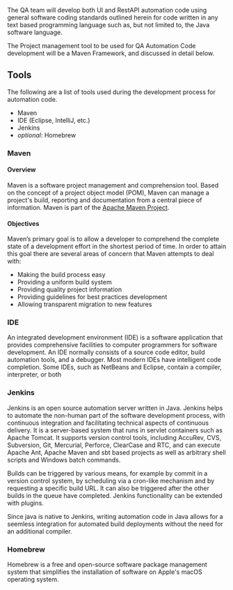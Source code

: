 The QA team will develop both UI and RestAPI automation code using general software coding standards outlined herein for code written in any text based programming language such as, but not limited to, the Java software language.

The Project management tool to be used for QA Automation Code development will be a Maven Framework, and discussed in detail below.

## Tools
The following are a list of tools used during the development process for automation code.

- Maven
- IDE (Eclipse, IntelliJ, etc.)
- Jenkins
- _optional_: Homebrew


### Maven
#### Overview
Maven is a software project management and comprehension tool. Based on the concept of a project object model (POM), Maven can manage a project's build, reporting and documentation from a central piece of information.  Maven is part of the [Apache Maven Project](https://maven.apache.org/).

#### Objectives
Maven’s primary goal is to allow a developer to comprehend the complete state of a development effort in the shortest period of time. In order to attain this goal there are several areas of concern that Maven attempts to deal with:

- Making the build process easy
- Providing a uniform build system
- Providing quality project information
- Providing guidelines for best practices development
- Allowing transparent migration to new features

### IDE
An integrated development environment (IDE) is a software application that provides comprehensive facilities to computer programmers for software development. An IDE normally consists of a source code editor, build automation tools, and a debugger. Most modern IDEs have intelligent code completion. Some IDEs, such as NetBeans and Eclipse, contain a compiler, interpreter, or both

### Jenkins
Jenkins is an open source automation server written in Java. Jenkins helps to automate the non-human part of the software development process, with continuous integration and facilitating technical aspects of continuous delivery. It is a server-based system that runs in servlet containers such as Apache Tomcat. It supports version control tools, including AccuRev, CVS, Subversion, Git, Mercurial, Perforce, ClearCase and RTC, and can execute Apache Ant, Apache Maven and sbt based projects as well as arbitrary shell scripts and Windows batch commands.

Builds can be triggered by various means, for example by commit in a version control system, by scheduling via a cron-like mechanism and by requesting a specific build URL. It can also be triggered after the other builds in the queue have completed. Jenkins functionality can be extended with plugins.

Since java is native to Jenkins, writing automation code in Java allows for a seemless integration for automated build deployments without the need for an additional compiler.

### Homebrew
Homebrew is a free and open-source software package management system that simplifies the installation of software on Apple's macOS operating system.
